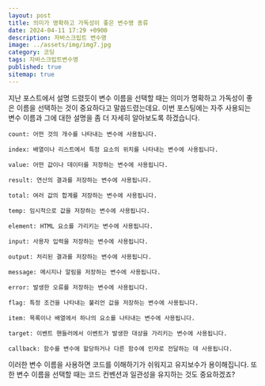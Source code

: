 ```yaml
---
layout: post
title: 의미가 명확하고 가독성이 좋은 변수명 종류
date: 2024-04-11 17:29 +0900
description: 자바스크립트 변수명
image: ../assets/img/img7.jpg
category: 코딩
tags: 자바스크립트변수명
published: true
sitemap: true
---
```


지난 포스트에서 설명 드렸듯이 변수 이름을 선택할 때는
의미가 명확하고 가독성이 좋은 이름을 선택하는 것이 중요하다고 말씀드렸는데요. 이번 포스팅에는 자주 사용되는 변수 이름과 그에 대한 설명을 좀 더 자세히 알아보도록 하겠습니다.

````
count: 어떤 것의 개수를 나타내는 변수에 사용됩니다.

index: 배열이나 리스트에서 특정 요소의 위치를 나타내는 변수에 사용됩니다.

value: 어떤 값이나 데이터를 저장하는 변수에 사용됩니다.

result: 연산의 결과를 저장하는 변수에 사용됩니다.

total: 여러 값의 합계를 저장하는 변수에 사용됩니다.

temp: 임시적으로 값을 저장하는 변수에 사용됩니다.

element: HTML 요소를 가리키는 변수에 사용됩니다.

input: 사용자 입력을 저장하는 변수에 사용됩니다.

output: 처리된 결과를 저장하는 변수에 사용됩니다.

message: 메시지나 알림을 저장하는 변수에 사용됩니다.

error: 발생한 오류를 저장하는 변수에 사용됩니다.

flag: 특정 조건을 나타내는 불리언 값을 저장하는 변수에 사용됩니다.

item: 목록이나 배열에서 하나의 요소를 나타내는 변수에 사용됩니다.

target: 이벤트 핸들러에서 이벤트가 발생한 대상을 가리키는 변수에 사용됩니다.

callback: 함수를 변수에 할당하거나 다른 함수에 인자로 전달하는 데 사용됩니다.
````

이러한 변수 이름을 사용하면 코드를 이해하기가 쉬워지고 유지보수가 용이해집니다. 
또한 변수 이름을 선택할 때는 코드 컨벤션과 일관성을 유지하는 것도 중요하겠죠?
